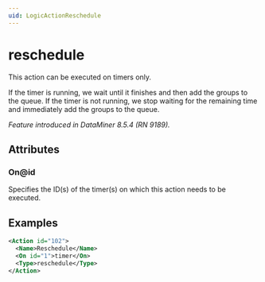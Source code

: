 ```yaml
---
uid: LogicActionReschedule
---
```


# reschedule

This action can be executed on timers only.

If the timer is running, we wait until it finishes and then add the groups to the queue. If the timer is not running, we stop waiting for the remaining time and immediately add the groups to the queue.

*Feature introduced in DataMiner 8.5.4 (RN 9189).*

## Attributes

### On@id

Specifies the ID(s) of the timer(s) on which this action needs to be executed.

## Examples

```xml
<Action id="102">
  <Name>Reschedule</Name>
  <On id="1">timer</On>
  <Type>reschedule</Type>
</Action>
```
